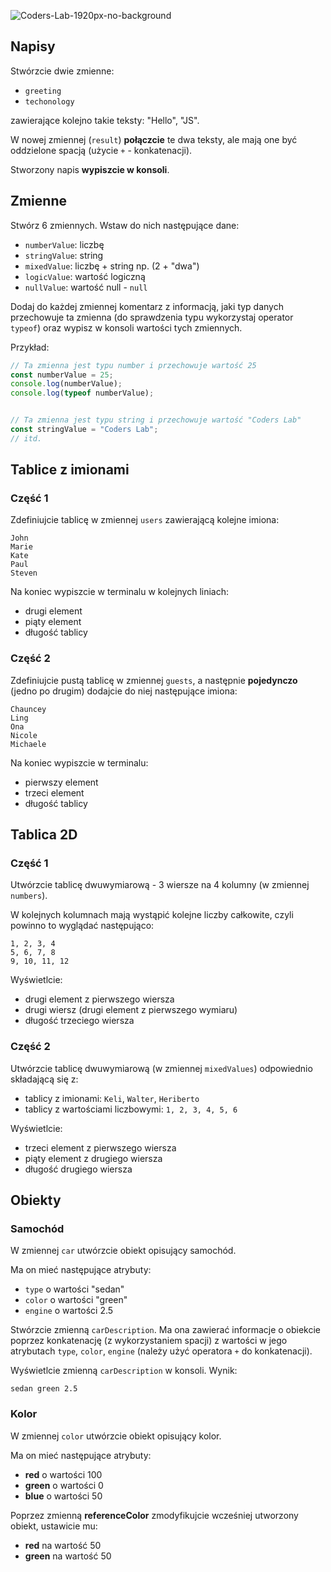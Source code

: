 ![Coders-Lab-1920px-no-background](https://user-images.githubusercontent.com/152855/73064373-5ed69780-3ea1-11ea-8a71-3d370a5e7dd8.png)



## Napisy

Stwórzcie dwie zmienne:

- `greeting`
- `techonology` 

zawierające kolejno takie teksty: "Hello", "JS".


W nowej zmiennej (`result`) **połączcie** te dwa teksty, ale mają one być oddzielone spacją (użycie `+` - konkatenacji).

Stworzony napis **wypiszcie w konsoli**.


## Zmienne

Stwórz 6 zmiennych. Wstaw do nich następujące dane:

- `numberValue`: liczbę
- `stringValue`: string
- `mixedValue`: liczbę + string np. (2 + "dwa")
- `logicValue`: wartość logiczną
- `nullValue`: wartość null - `null`

Dodaj do każdej zmiennej komentarz z informacją, jaki typ danych przechowuje ta zmienna (do sprawdzenia typu wykorzystaj operator ```typeof```) oraz wypisz w konsoli wartości tych zmiennych.


Przykład:
```js
// Ta zmienna jest typu number i przechowuje wartość 25
const numberValue = 25;
console.log(numberValue);
console.log(typeof numberValue);


// Ta zmienna jest typu string i przechowuje wartość "Coders Lab"
const stringValue = "Coders Lab";
// itd.
```





## Tablice z imionami

### Część 1

Zdefiniujcie tablicę w zmiennej `users` zawierającą kolejne imiona: 

```
John
Marie
Kate
Paul
Steven
```

Na koniec wypiszcie w terminalu w kolejnych liniach:

- drugi element
- piąty element
- długość tablicy


### Część 2

Zdefiniujcie pustą tablicę w zmiennej `guests`, a następnie **pojedynczo** (jedno po drugim) dodajcie do niej następujące imiona:

```
Chauncey
Ling
Ona
Nicole
Michaele
```

Na koniec wypiszcie w terminalu:

- pierwszy element
- trzeci element
- długość tablicy


## Tablica 2D

### Część 1

Utwórzcie tablicę dwuwymiarową - 3 wiersze na 4 kolumny (w zmiennej `numbers`).

W kolejnych kolumnach mają wystąpić kolejne liczby całkowite, czyli powinno to wyglądać następująco:
```
1, 2, 3, 4
5, 6, 7, 8
9, 10, 11, 12
```

Wyświetlcie:

- drugi element z pierwszego wiersza
- drugi wiersz (drugi element z pierwszego wymiaru)
- długość trzeciego wiersza


### Część 2

Utwórzcie tablicę dwuwymiarową (w zmiennej `mixedValues`) odpowiednio składającą się z:

- tablicy z imionami: `Keli`, `Walter`, `Heriberto`
- tablicy z wartościami liczbowymi: `1, 2, 3, 4, 5, 6`

Wyświetlcie:

- trzeci element z pierwszego wiersza
- piąty element z drugiego wiersza
- długość drugiego wiersza


## Obiekty

### Samochód

W zmiennej `car` utwórzcie obiekt opisujący samochód.

Ma on mieć następujące atrybuty:

- `type` o wartości "sedan"
- `color` o wartości "green"
- `engine` o wartości 2.5

Stwórzcie zmienną `carDescription`. Ma ona zawierać informacje o obiekcie poprzez konkatenację (z wykorzystaniem spacji) z wartości w jego atrybutach `type`, `color`, `engine` (należy użyć operatora `+` do konkatenacji).


Wyświetlcie zmienną `carDescription` w konsoli. Wynik:

```
sedan green 2.5
```


### Kolor

W zmiennej `color` utwórzcie obiekt opisujący kolor.

Ma on mieć następujące atrybuty:
- **red** o wartości 100
- **green** o wartości 0
- **blue** o wartości 50

Poprzez zmienną **referenceColor** zmodyfikujcie wcześniej utworzony obiekt,
ustawicie mu:

- **red** na wartość 50
- **green** na wartość 50

